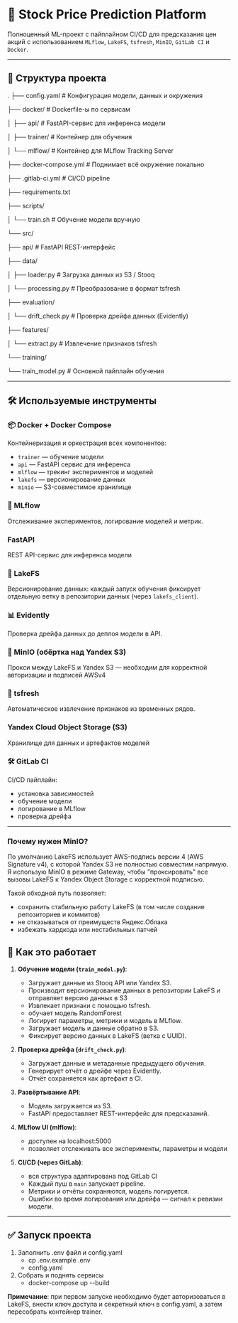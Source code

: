 # 🧠 Stock Price Prediction Platform

Полноценный ML-проект с пайплайном CI/CD для предсказания цен акций с использованием `MLflow`, `LakeFS`, `tsfresh`, `MinIO`, `GitLab CI` и `Docker`.

---

## 📁 Структура проекта

.
├── config.yaml # Конфигурация модели, данных и окружения

├── docker/ # Dockerfile-ы по сервисам

│ ├── api/ # FastAPI-сервис для инференса модели

│ ├── trainer/ # Контейнер для обучения

│ └── mlflow/ # Контейнер для MLflow Tracking Server

├── docker-compose.yml # Поднимает всё окружение локально

├── .gitlab-ci.yml # CI/CD pipeline

├── requirements.txt

├── scripts/

│ └── train.sh # Обучение модели вручную

└── src/

├── api/ # FastAPI REST-интерфейс

├── data/

│ ├── loader.py # Загрузка данных из S3 / Stooq

│ └── processing.py # Преобразование в формат tsfresh

├── evaluation/

│ └── drift_check.py # Проверка дрейфа данных (Evidently)

├── features/

│ └── extract.py # Извлечение признаков tsfresh

└── training/

└── train_model.py # Основной пайплайн обучения

---

## 🛠 Используемые инструменты

### 📦 Docker + Docker Compose
Контейнеризация и оркестрация всех компонентов:
- `trainer` — обучение модели
- `api` — FastAPI сервис для инференса
- `mlflow` — трекинг экспериментов и моделей
- `lakefs` — версионирование данных
- `minio` — S3-совместимое хранилище

### 🔄 MLflow
Отслеживание экспериментов, логирование моделей и метрик.

### FastAPI
REST API-сервис для инференса модели

### 🌊 LakeFS
Версионирование данных: каждый запуск обучения фиксирует отдельную ветку в репозитории данных (через `lakefs_client`).

### 📊 Evidently
Проверка дрейфа данных до деплоя модели в API.

### 💾 MinIO (обёртка над Yandex S3)
Прокси между LakeFS и Yandex S3 — необходим для корректной авторизации и подписей AWSv4

### 🤖 tsfresh
Автоматическое извлечение признаков из временных рядов.

### Yandex Cloud Object Storage (S3)
Хранилище для данных и артефактов моделей

### 🛠 GitLab CI
CI/CD пайплайн:
- установка зависимостей
- обучение модели
- логирование в MLflow
- проверка дрейфа

---

### Почему нужен MinIO?
По умолчанию LakeFS использует AWS-подпись версии 4 (AWS Signature v4), с которой Yandex S3 не полностью совместим напрямую.
Я использую MinIO в режиме Gateway, чтобы "проксировать" все вызовы LakeFS к Yandex Object Storage с корректной подписью.

Такой обходной путь позволяет:
- сохранить стабильную работу LakeFS (в том числе создание репозиториев и коммитов)
- не отказываться от преимуществ Яндекс.Облака
- избежать хардкода или нестабильных патчей

## 🔁 Как это работает

1. **Обучение модели (`train_model.py`)**:
   - Загружает данные из Stooq API или Yandex S3.
   - Производит версионирование данных в репозитории LakeFS и отправляет версию данных в S3
   - Извлекает признаки с помощью tsfresh.
   - обучает модель RandomForest
   - Логирует параметры, метрики и модель в MLflow.
   - Загружает модель и данные обратно в S3.
   - Фиксирует версию данных в LakeFS (ветка с UUID).

2. **Проверка дрейфа (`drift_check.py`)**:
   - Загружает данные и метаданные предыдущего обучения.
   - Генерирует отчёт о дрейфе через Evidently.
   - Отчёт сохраняется как артефакт в CI.

3. **Развёртывание API**:
   - Модель загружается из S3.
   - FastAPI предоставляет REST-интерфейс для предсказаний.

4. **MLflow UI (mlflow)**:
   - доступен на localhost:5000
   - позволяет отслеживать все эксперименты, параметры и модели
5. **CI/CD (через GitLab)**:
   - вся структура адаптирована под GitLab CI
   - Каждый пуш в `main` запускает pipeline.
   - Метрики и отчёты сохраняются, модель логируется.
   - Ошибки во время логирования или дрейфа — сигнал к ревизии модели.

---

## ✅ Запуск проекта

1. Заполнить .env файл и config.yaml
   - cp .env.example .env
   - config.yaml
2. Собрать и поднять сервисы
   - docker-compose up --build

**Примечание**: при первом запуске необходимо будет авторизоваться в LakeFS,
внести ключ доступа и секретный ключ в config.yaml, а затем пересобрать контейнер
trainer.

